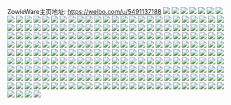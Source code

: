 ZowieWare主页地址: https://weibo.com/u/5491137188 
![](https://wx4.sinaimg.cn/mw2000/005ZCfCQgy1h9e7jv41j9j316p1kw4dk.jpg) 
![](https://wx4.sinaimg.cn/mw2000/005ZCfCQgy1h9e7juprwbj316o1kwwqt.jpg) 
![](https://wx4.sinaimg.cn/mw2000/005ZCfCQgy1h9e7jvk456j316o1loan4.jpg) 
![](https://wx4.sinaimg.cn/mw2000/005ZCfCQgy1h9e7jvz8u5j316p1kw18m.jpg) 
![](https://wx4.sinaimg.cn/mw2000/005ZCfCQgy1h9e7jxz1spj316p1kwqv5.jpg) 
![](https://wx4.sinaimg.cn/mw2000/005ZCfCQgy1h9e7jz4hzxj316o1kw7wh.jpg) 
![](https://wx4.sinaimg.cn/mw2000/005ZCfCQgy1h9e7jzko47j316o1kwe1p.jpg) 
![](https://wx4.sinaimg.cn/mw2000/005ZCfCQgy1h9e7k0jq43j316p1kwkjl.jpg) 
![](https://wx4.sinaimg.cn/mw2000/005ZCfCQgy1h9e7k1bnvoj316o1kw7oi.jpg) 
![](https://wx4.sinaimg.cn/mw2000/005ZCfCQgy1h9adiz6y29j31z42yokjl.jpg) 
![](https://wx4.sinaimg.cn/mw2000/005ZCfCQgy1h9adjep06hj32802yo4qs.jpg) 
![](https://wx4.sinaimg.cn/mw2000/005ZCfCQgy1h9adj4t3hmj32802yoqv8.jpg) 
![](https://wx4.sinaimg.cn/mw2000/005ZCfCQgy1h9adj9dvc6j32yo20a1ky.jpg) 
![](https://wx4.sinaimg.cn/mw2000/005ZCfCQgy1h9adixpk6ej31z42yox6q.jpg) 
![](https://wx4.sinaimg.cn/mw2000/005ZCfCQgy1h9adj25herj31z42yo4qr.jpg) 
![](https://wx4.sinaimg.cn/mw2000/005ZCfCQgy1h9adjcdr9rj32822yy7wi.jpg) 
![](https://wx4.sinaimg.cn/mw2000/005ZCfCQgy1h9adja6v73j316p1kwngj.jpg) 
![](https://wx4.sinaimg.cn/mw2000/005ZCfCQgy1h9adj6xer6j32de35skjm.jpg) 
![](https://wx4.sinaimg.cn/mw2000/005ZCfCQgy1h967o48723j30u018udqj.jpg) 
![](https://wx4.sinaimg.cn/mw2000/005ZCfCQgy1h967o6q6sgj30u0190nag.jpg) 
![](https://wx4.sinaimg.cn/mw2000/005ZCfCQgy1h967o8dq9rj30u018zwo0.jpg) 
![](https://wx4.sinaimg.cn/mw2000/005ZCfCQgy1h967oaqodxj31900u0dp4.jpg) 
![](https://wx4.sinaimg.cn/mw2000/005ZCfCQgy1h91d2xskmrj32802yoe85.jpg) 
![](https://wx4.sinaimg.cn/mw2000/005ZCfCQgy1h91d30ufnsj32802yo1l0.jpg) 
![](https://wx4.sinaimg.cn/mw2000/005ZCfCQgy1h91d3313s7j316o1kwqv5.jpg) 
![](https://wx4.sinaimg.cn/mw2000/005ZCfCQgy1h91d33xqxbj316o1kw1ik.jpg) 
![](https://wx4.sinaimg.cn/mw2000/005ZCfCQgy1h8z6p1psb1j31ox1ox14m.jpg) 
![](https://wx4.sinaimg.cn/mw2000/005ZCfCQgy1h8z6p166ybj316p16ogyo.jpg) 
![](https://wx4.sinaimg.cn/mw2000/005ZCfCQgy1h8z6p2hzt8j310m10maho.jpg) 
![](https://wx4.sinaimg.cn/mw2000/005ZCfCQgy1h8z6p0mm40j316o1kw1kx.jpg) 
![](https://wx4.sinaimg.cn/mw2000/005ZCfCQgy1h8z6p3ws3wj32812yo4qq.jpg) 
![](https://wx4.sinaimg.cn/mw2000/005ZCfCQgy1h8z6p4pma0j316n16nnn2.jpg) 
![](https://wx4.sinaimg.cn/mw2000/005ZCfCQgy1h8z6p5mt5gj316p1kwtjv.jpg) 
![](https://wx4.sinaimg.cn/mw2000/005ZCfCQgy1h8z6p596qij316o1kw7ll.jpg) 
![](https://wx4.sinaimg.cn/mw2000/005ZCfCQgy1h8z6p60nxhj30sg0sgwqh.jpg) 
![](https://wx4.sinaimg.cn/mw2000/005ZCfCQgy1h8wwn8qfv2j316o16oanh.jpg) 
![](https://wx4.sinaimg.cn/mw2000/005ZCfCQgy1h8wwn3lpjhj316p16pk9h.jpg) 
![](https://wx4.sinaimg.cn/mw2000/005ZCfCQgy1h8wwn2id87j316d16ohdt.jpg) 
![](https://wx4.sinaimg.cn/mw2000/005ZCfCQgy1h8wwn4wopgj316o1kwkjl.jpg) 
![](https://wx4.sinaimg.cn/mw2000/005ZCfCQgy1h8wwou43itj32802yo4qq.jpg) 
![](https://wx4.sinaimg.cn/mw2000/005ZCfCQgy1h8wwn6q4dfj32802yo1kz.jpg) 
![](https://wx4.sinaimg.cn/mw2000/005ZCfCQgy1h8wwn31f77j316p16pgyb.jpg) 
![](https://wx4.sinaimg.cn/mw2000/005ZCfCQgy1h8wwov1ytoj316o1kw1bg.jpg) 
![](https://wx4.sinaimg.cn/mw2000/005ZCfCQgy1h8wwovsb9xj316o1kwdu9.jpg) 
![](https://wx4.sinaimg.cn/mw2000/005ZCfCQgy1h8lygcf7otj32822yoqv5.jpg) 
![](https://wx4.sinaimg.cn/mw2000/005ZCfCQgy1h8lygazemxj31z52yfu0x.jpg) 
![](https://wx4.sinaimg.cn/mw2000/005ZCfCQgy1h8lygd8it6j311x1kwtu2.jpg) 
![](https://wx4.sinaimg.cn/mw2000/005ZCfCQgy1h8lyggvvvxj327y2yob29.jpg) 
![](https://wx4.sinaimg.cn/mw2000/005ZCfCQgy1h8lyghjdrxj316n1kwamz.jpg) 
![](https://wx4.sinaimg.cn/mw2000/005ZCfCQgy1h8lygi1otvj31201kwtk8.jpg) 
![](https://wx4.sinaimg.cn/mw2000/005ZCfCQgy1h8ly0tgr23j311x1kw18a.jpg) 
![](https://wx4.sinaimg.cn/mw2000/005ZCfCQgy1h8ly0sqnmhj31y72yokjl.jpg) 
![](https://wx4.sinaimg.cn/mw2000/005ZCfCQgy1h8ly0v3bu6j323w35shdu.jpg) 
![](https://wx4.sinaimg.cn/mw2000/005ZCfCQgy1h8ly0wgrgcj31z52yo7wi.jpg) 
![](https://wx4.sinaimg.cn/mw2000/005ZCfCQgy1h867q8ylaij31a61a6gru.jpg) 
![](https://wx4.sinaimg.cn/mw2000/005ZCfCQgy1h867pw163wj30wr0wr14t.jpg) 
![](https://wx4.sinaimg.cn/mw2000/005ZCfCQgy1h867pwlldoj30wr0wrqi7.jpg) 
![](https://wx4.sinaimg.cn/mw2000/005ZCfCQgy1h8670mld8uj316n16n1g0.jpg) 
![](https://wx4.sinaimg.cn/mw2000/005ZCfCQgy1h867pwymz9j30jg0jgtdc.jpg) 
![](https://wx4.sinaimg.cn/mw2000/005ZCfCQgy1h867pvk39rj30ur0urn77.jpg) 
![](https://wx4.sinaimg.cn/mw2000/005ZCfCQgy1h8670lu9mbj316o16o1kx.jpg) 
![](https://wx4.sinaimg.cn/mw2000/005ZCfCQgy1h867pxuuabj30vt0vtan9.jpg) 
![](https://wx4.sinaimg.cn/mw2000/005ZCfCQgy1h80g3583vij30w60w6k8y.jpg) 
![](https://wx4.sinaimg.cn/mw2000/005ZCfCQgy1h80g34gee3j31sc1sc7wi.jpg) 
![](https://wx4.sinaimg.cn/mw2000/005ZCfCQgy1h80g35p5isj31sc1scnpd.jpg) 
![](https://wx4.sinaimg.cn/mw2000/005ZCfCQgy1h80g373jujj31e80s91kx.jpg) 
![](https://wx4.sinaimg.cn/mw2000/005ZCfCQgy1h80g386yh8j31bp0r41hf.jpg) 
![](https://wx4.sinaimg.cn/mw2000/005ZCfCQgy1h80g367rgsj30q20q210d.jpg) 
![](https://wx4.sinaimg.cn/mw2000/005ZCfCQgy1h80g38zvelj30s40s4tlm.jpg) 
![](https://wx4.sinaimg.cn/mw2000/005ZCfCQgy1h80g32qsdaj30u00u0nd0.jpg) 
![](https://wx4.sinaimg.cn/mw2000/005ZCfCQgy1h7um3npwhij3280280x6q.jpg) 
![](https://wx4.sinaimg.cn/mw2000/005ZCfCQgy1h7um5gh09qj32802yoqv7.jpg) 
![](https://wx4.sinaimg.cn/mw2000/005ZCfCQgy1h7q2gqmdnuj31o01o0hdt.jpg) 
![](https://wx4.sinaimg.cn/mw2000/005ZCfCQgy1h7q2gowj9gj31d61d6qsu.jpg) 
![](https://wx4.sinaimg.cn/mw2000/005ZCfCQgy1h7q2gl3qj8j327b27bx6q.jpg) 
![](https://wx4.sinaimg.cn/mw2000/005ZCfCQgy1h7q2gmadrxj31rw1rwe72.jpg) 
![](https://wx4.sinaimg.cn/mw2000/005ZCfCQgy1h7q2gik9twj32ym2yox6t.jpg) 
![](https://wx4.sinaimg.cn/mw2000/005ZCfCQgy1h7q2gnmh6kj3280280e81.jpg) 
![](https://wx4.sinaimg.cn/mw2000/005ZCfCQgy1h7q2gfdvfij32yo2yo7wi.jpg) 
![](https://wx4.sinaimg.cn/mw2000/005ZCfCQgy1h7q2gdtkz1j31co1svx5e.jpg) 
![](https://wx4.sinaimg.cn/mw2000/005ZCfCQgy1h7mx07436sj31z32mtwun.jpg) 
![](https://wx4.sinaimg.cn/mw2000/005ZCfCQgy1h7mx06fylyj32802yokjl.jpg) 
![](https://wx4.sinaimg.cn/mw2000/005ZCfCQgy1h7mx0bcgcij327z27zqv6.jpg) 
![](https://wx4.sinaimg.cn/mw2000/005ZCfCQgy1h7mx0jhaabj327z27zu0x.jpg) 
![](https://wx4.sinaimg.cn/mw2000/005ZCfCQgy1h7mx091c4lj32yo2you0y.jpg) 
![](https://wx4.sinaimg.cn/mw2000/005ZCfCQgy1h7eq9c7a8rj32802yo7b9.jpg) 
![](https://wx4.sinaimg.cn/mw2000/005ZCfCQgy1h7eq9dvl5vj32802yo7g8.jpg) 
![](https://wx4.sinaimg.cn/mw2000/005ZCfCQgy1h7e1nlnn3ej327z2you0y.jpg) 
![](https://wx4.sinaimg.cn/mw2000/005ZCfCQgy1h7e1noid8dj30u01hc78m.jpg) 
![](https://wx4.sinaimg.cn/mw2000/005ZCfCQgy1h7e1ntwywcj32802yo1kz.jpg) 
![](https://wx4.sinaimg.cn/mw2000/005ZCfCQgy1h7e1no5569j326m26mach.jpg) 
![](https://wx4.sinaimg.cn/mw2000/005ZCfCQgy1h7e1nysnfhj32802yowj2.jpg) 
![](https://wx4.sinaimg.cn/mw2000/005ZCfCQgy1h7e1ns1w6pj324i24i4qq.jpg) 
![](https://wx4.sinaimg.cn/mw2000/005ZCfCQgy1h7e1nwofypj32yo2yoe86.jpg) 
![](https://wx4.sinaimg.cn/mw2000/005ZCfCQgy1h730n1tzz9j327z27z1l0.jpg) 
![](https://wx4.sinaimg.cn/mw2000/005ZCfCQgy1h730nezjlyj327z27ze82.jpg) 
![](https://wx4.sinaimg.cn/mw2000/005ZCfCQgy1h730m9y0ncj316n16n1kx.jpg) 
![](https://wx4.sinaimg.cn/mw2000/005ZCfCQgy1h730o4mpr5j31sc2dskd0.jpg) 
![](https://wx4.sinaimg.cn/mw2000/005ZCfCQgy1h730o2ska8j32bz2bz1kz.jpg) 
![](https://wx4.sinaimg.cn/mw2000/005ZCfCQgy1h730lrhzajj31sc2dsx6p.jpg) 
![](https://wx4.sinaimg.cn/mw2000/005ZCfCQgy1h730nitvpfj32br2brb2a.jpg) 
![](https://wx4.sinaimg.cn/mw2000/005ZCfCQgy1h730m4thnlj31sl1slhdt.jpg) 
![](https://wx4.sinaimg.cn/mw2000/005ZCfCQgy1h730nhwcxej327z27z7wj.jpg) 
![](https://wx4.sinaimg.cn/mw2000/005ZCfCQgy1h71pqhn8apj32dc35skjl.jpg) 
![](https://wx4.sinaimg.cn/mw2000/005ZCfCQgy1h71pouo9g1j31z42yota8.jpg) 
![](https://wx4.sinaimg.cn/mw2000/005ZCfCQgy1h71pr0wag6j31z42zyni7.jpg) 
![](https://wx4.sinaimg.cn/mw2000/005ZCfCQgy1h71pq79xdtj311x1kw7ck.jpg) 
![](https://wx4.sinaimg.cn/mw2000/005ZCfCQgy1h71pqpuvjkj31z42yokjl.jpg) 
![](https://wx4.sinaimg.cn/mw2000/005ZCfCQgy1h71ppjd0ypj31z42yoh89.jpg) 
![](https://wx4.sinaimg.cn/mw2000/005ZCfCQgy1h71pqbulr9j32yo1z343h.jpg) 
![](https://wx4.sinaimg.cn/mw2000/005ZCfCQgy1h71pphj9doj32yo1z4x04.jpg) 
![](https://wx4.sinaimg.cn/mw2000/005ZCfCQgy1h71por8k5vj32yo1z4dk5.jpg) 
![](https://wx4.sinaimg.cn/mw2000/005ZCfCQgy1h71pqa48v3j31z42yowhn.jpg) 
![](https://wx4.sinaimg.cn/mw2000/005ZCfCQgy1h71pq6kee1j31z42yoq91.jpg) 
![](https://wx4.sinaimg.cn/mw2000/005ZCfCQgy1h71pqk8o0yj31z42yo4qp.jpg) 
![](https://wx4.sinaimg.cn/mw2000/005ZCfCQgy1h71popgcgij31z42yo0uw.jpg) 
![](https://wx4.sinaimg.cn/mw2000/005ZCfCQgy1h71pque3yfj31z42yo4ng.jpg) 
![](https://wx4.sinaimg.cn/mw2000/005ZCfCQgy1h6sk4omaxdj30u00u0wjq.jpg) 
![](https://wx4.sinaimg.cn/mw2000/005ZCfCQgy1h6sk4s11jkj30u00u0abc.jpg) 
![](https://wx4.sinaimg.cn/mw2000/005ZCfCQgy1h6sk4ulvhmj30u00u0teb.jpg) 
![](https://wx4.sinaimg.cn/mw2000/005ZCfCQgy1h6sk4r8noqj30u00u0ju0.jpg) 
![](https://wx4.sinaimg.cn/mw2000/005ZCfCQgy1h6sk4qhyltj30u00u0tds.jpg) 
![](https://wx4.sinaimg.cn/mw2000/005ZCfCQgy1h6sk4pvptpj30u00u07a4.jpg) 
![](https://wx4.sinaimg.cn/mw2000/005ZCfCQgy1h6sk4sn3hoj30u00u0443.jpg) 
![](https://wx4.sinaimg.cn/mw2000/005ZCfCQgy1h6sk4p6e0oj30u00u00wo.jpg) 
![](https://wx4.sinaimg.cn/mw2000/005ZCfCQgy1h6sk4t8mknj30u00u0wkj.jpg) 
![](https://wx4.sinaimg.cn/mw2000/005ZCfCQgy1h6fq7w9jybj30u00u0q4n.jpg) 
![](https://wx4.sinaimg.cn/mw2000/005ZCfCQgy1h6fq7v8lspj30u00u03zw.jpg) 
![](https://wx4.sinaimg.cn/mw2000/005ZCfCQgy1h6fq7usg3kj30u00u076g.jpg) 
![](https://wx4.sinaimg.cn/mw2000/005ZCfCQgy1h6fq7u6w6fj30u00ulwjh.jpg) 
![](https://wx4.sinaimg.cn/mw2000/005ZCfCQgy1h6fq7rhyj5j30u00u079x.jpg) 
![](https://wx4.sinaimg.cn/mw2000/005ZCfCQgy1h6fq7vtjtfj30u10u0jsy.jpg) 
![](https://wx4.sinaimg.cn/mw2000/005ZCfCQgy1h5q61uj1lgj326o26ogps.jpg) 
![](https://wx4.sinaimg.cn/mw2000/005ZCfCQgy1h5q61y1pvrj32132130w7.jpg) 
![](https://wx4.sinaimg.cn/mw2000/005ZCfCQgy1h5q5zgxmvej31rf1rf43g.jpg) 
![](https://wx4.sinaimg.cn/mw2000/005ZCfCQgy1h5q601z2m5j31sb1sb7ee.jpg) 
![](https://wx4.sinaimg.cn/mw2000/005ZCfCQgy1h5q60859zij31sb1sbwio.jpg) 
![](https://wx4.sinaimg.cn/mw2000/005ZCfCQgy1h5q6032lipj31sc1scgog.jpg) 
![](https://wx4.sinaimg.cn/mw2000/005ZCfCQgy1h5q5tyznhbj31sc1scb2b.jpg) 
![](https://wx4.sinaimg.cn/mw2000/005ZCfCQgy1h5q5tlwptlj31ve1vee81.jpg) 
![](https://wx4.sinaimg.cn/mw2000/005ZCfCQgy1h5q5u8typrj31tw1tw4kw.jpg) 
![](https://wx4.sinaimg.cn/mw2000/005ZCfCQgy1h5q5uaqyg6j32bu2buhdu.jpg) 
![](https://wx4.sinaimg.cn/mw2000/005ZCfCQgy1h5q5uiesfgj32c02c04fw.jpg) 
![](https://wx4.sinaimg.cn/mw2000/005ZCfCQgy1h5q5up5n5jj320d20dk4f.jpg) 
![](https://wx4.sinaimg.cn/mw2000/005ZCfCQgy1h5q5u1zrg5j31ww1ww0xb.jpg) 
![](https://wx4.sinaimg.cn/mw2000/005ZCfCQgy1h5q5uv6ml0j31tk1tkk28.jpg) 
![](https://wx4.sinaimg.cn/mw2000/005ZCfCQgy1h5q5bq125qj323v35stes.jpg) 
![](https://wx4.sinaimg.cn/mw2000/005ZCfCQgy1h5q5bvscdij323u35sgtl.jpg) 
![](https://wx4.sinaimg.cn/mw2000/005ZCfCQgy1h5q5c1au01j323v35s7wi.jpg) 
![](https://wx4.sinaimg.cn/mw2000/005ZCfCQgy1h5q5c57kzkj323v35skjl.jpg) 
![](https://wx4.sinaimg.cn/mw2000/005ZCfCQgy1h5q5ca91l1j323v35s7wi.jpg) 
![](https://wx4.sinaimg.cn/mw2000/005ZCfCQgy1h5q5cfitipj323u35s7wi.jpg) 
![](https://wx4.sinaimg.cn/mw2000/005ZCfCQgy1h5q5clxr4jj323u35se82.jpg) 
![](https://wx4.sinaimg.cn/mw2000/005ZCfCQgy1h5q5cq20d6j323v35safp.jpg) 
![](https://wx4.sinaimg.cn/mw2000/005ZCfCQgy1h5q5cuw7rlj323v35sdmr.jpg) 
![](https://wx4.sinaimg.cn/mw2000/005ZCfCQgy1h5q5cyw4wmj323v35sq81.jpg) 
![](https://wx4.sinaimg.cn/mw2000/005ZCfCQgy1h5q5d32vpuj323v35sgru.jpg) 
![](https://wx4.sinaimg.cn/mw2000/005ZCfCQgy1h5q5d7wfnbj323v35sjzb.jpg) 
![](https://wx4.sinaimg.cn/mw2000/005ZCfCQgy1h5q5blir6fj323v35su0x.jpg) 
![](https://wx4.sinaimg.cn/mw2000/005ZCfCQgy1h50pu818luj323u355twu.jpg) 
![](https://wx4.sinaimg.cn/mw2000/005ZCfCQgy1h50pu8teszj323u35s1kx.jpg) 
![](https://wx4.sinaimg.cn/mw2000/005ZCfCQgy1h50pu7jawsj323u35sh9o.jpg) 
![](https://wx4.sinaimg.cn/mw2000/005ZCfCQgy1h50pu9jzulj335s23ub29.jpg) 
![](https://wx4.sinaimg.cn/mw2000/005ZCfCQgy1h50pu6v4qqj322735sarf.jpg) 
![](https://wx4.sinaimg.cn/mw2000/005ZCfCQgy1h4wp7d1mdpj31z42yohdu.jpg) 
![](https://wx4.sinaimg.cn/mw2000/005ZCfCQgy1h4wp7dpsvoj31z42yo4qp.jpg) 
![](https://wx4.sinaimg.cn/mw2000/005ZCfCQgy1h4wp7iqh10j30z11hcgsw.jpg) 
![](https://wx4.sinaimg.cn/mw2000/005ZCfCQgy1h4va8flbfqj31z42yo4qp.jpg) 
![](https://wx4.sinaimg.cn/mw2000/005ZCfCQgy1h4va8g9l1zj31z42yokjl.jpg) 
![](https://wx4.sinaimg.cn/mw2000/005ZCfCQgy1h4va8gwatnj31z42yo7wh.jpg) 
![](https://wx4.sinaimg.cn/mw2000/005ZCfCQgy1h4va8hledrj31z42z2kjl.jpg) 
![](https://wx4.sinaimg.cn/mw2000/005ZCfCQgy1h4va8i8skoj31z42yo4qp.jpg) 
![](https://wx4.sinaimg.cn/mw2000/005ZCfCQgy1h4va8isbj7j31z42z41kx.jpg) 
![](https://wx4.sinaimg.cn/mw2000/005ZCfCQgy1h4va8jh9qrj31z42yyb29.jpg) 
![](https://wx4.sinaimg.cn/mw2000/005ZCfCQgy1h4va8jwaizj31z42yoqq6.jpg) 
![](https://wx4.sinaimg.cn/mw2000/005ZCfCQgy1h4va8keh3uj31z42yonna.jpg) 
![](https://wx4.sinaimg.cn/mw2000/005ZCfCQgy1h4va8ep6akj31z42yhkjl.jpg) 
![](https://wx4.sinaimg.cn/mw2000/005ZCfCQgy1h4va8len8dj31z42yohdt.jpg) 
![](https://wx4.sinaimg.cn/mw2000/005ZCfCQgy1h4va8ly94oj31z42yob0p.jpg) 
![](https://wx4.sinaimg.cn/mw2000/005ZCfCQgy1h4va8mm7r7j31xz2yo1kx.jpg) 
![](https://wx4.sinaimg.cn/mw2000/005ZCfCQly1h4m8qyfpstj30u0140q87.jpg) 
![](https://wx4.sinaimg.cn/mw2000/005ZCfCQly1h4m8qypqfpj30u013yte8.jpg) 
![](https://wx4.sinaimg.cn/mw2000/005ZCfCQly1h4m8qyz1gnj30u013yafh.jpg) 
![](https://wx4.sinaimg.cn/mw2000/005ZCfCQly1h4m8r0ltpaj30u0140jye.jpg) 
![](https://wx4.sinaimg.cn/mw2000/005ZCfCQgy1h3s7qc2x73j30u010zjwn.jpg) 
![](https://wx4.sinaimg.cn/mw2000/005ZCfCQgy1h3s7qcftwyj30wi15swkv.jpg) 
![](https://wx4.sinaimg.cn/mw2000/005ZCfCQgy1h3s7qcrq4yj30sc11cq80.jpg) 
![](https://wx4.sinaimg.cn/mw2000/005ZCfCQgy1h3s7qd53ugj30u010ztfh.jpg) 
![](https://wx4.sinaimg.cn/mw2000/005ZCfCQgy1h3s7qssrjkj30wi15s0xm.jpg) 
![](https://wx4.sinaimg.cn/mw2000/005ZCfCQgy1h3s7qdhz7dj30u0140af3.jpg) 
![](https://wx4.sinaimg.cn/mw2000/005ZCfCQgy1h3s7qdw6cyj30u0140tdq.jpg) 
![](https://wx4.sinaimg.cn/mw2000/005ZCfCQgy1h3s7qecyrqj30u0140tfr.jpg) 
![](https://wx4.sinaimg.cn/mw2000/005ZCfCQgy1h3s7qeoz3oj30u0140jy0.jpg) 
![](https://wx4.sinaimg.cn/mw2000/005ZCfCQgy1h3s7qjcwt3j30u0140dn8.jpg) 
![](https://wx4.sinaimg.cn/mw2000/005ZCfCQgy1h3s7quccmaj323m35se82.jpg) 
![](https://wx4.sinaimg.cn/mw2000/005ZCfCQgy1h3n84rkmcvj322s35se81.jpg) 
![](https://wx4.sinaimg.cn/mw2000/005ZCfCQgy1h3n84skn44j311x1lcnfm.jpg) 
![](https://wx4.sinaimg.cn/mw2000/005ZCfCQgy1h3n84vddy2j323c35su0x.jpg) 
![](https://wx4.sinaimg.cn/mw2000/005ZCfCQgy1h3n84t7p2yj31151kw49i.jpg) 
![](https://wx4.sinaimg.cn/mw2000/005ZCfCQgy1h3n84xis2lj323u35sb2a.jpg) 
![](https://wx4.sinaimg.cn/mw2000/005ZCfCQgy1h3n84zds5fj321635skjl.jpg) 
![](https://wx4.sinaimg.cn/mw2000/005ZCfCQgy1h3n84tscwoj311r1kw16a.jpg) 
![](https://wx4.sinaimg.cn/mw2000/005ZCfCQgy1h3n84q84q6j31zo35shdt.jpg) 
![](https://wx4.sinaimg.cn/mw2000/005ZCfCQgy1h3n850kaahj31jk2bc7id.jpg) 
![](https://wx4.sinaimg.cn/mw2000/005ZCfCQgy3h3il42nclmj31kw1kw4qp.jpg) 
![](https://wx4.sinaimg.cn/mw2000/005ZCfCQgy3h3il42fg34j31kw1kw4qp.jpg) 
![](https://wx4.sinaimg.cn/mw2000/005ZCfCQgy1h2wm028pv2j320b20be81.jpg) 
![](https://wx4.sinaimg.cn/mw2000/005ZCfCQgy1h2wm041bicj3266266nf8.jpg) 
![](https://wx4.sinaimg.cn/mw2000/005ZCfCQgy1h2dg2fysvjj30u019t77b.jpg) 
![](https://wx4.sinaimg.cn/mw2000/005ZCfCQgy1h2dg2fcmt9j30u0191n0v.jpg) 
![](https://wx4.sinaimg.cn/mw2000/005ZCfCQgy1h2dg2gii9oj30u0191q5i.jpg) 
![](https://wx4.sinaimg.cn/mw2000/005ZCfCQgy1h2dg2hg5cbj30u01bsq5u.jpg) 
![](https://wx4.sinaimg.cn/mw2000/005ZCfCQgy1h2ct30o1iuj30u019ogpg.jpg) 
![](https://wx4.sinaimg.cn/mw2000/005ZCfCQgy1h2ct312q5gj30u0191q6h.jpg) 
![](https://wx4.sinaimg.cn/mw2000/005ZCfCQgy1h2ct36c4wyj30u0191q67.jpg) 
![](https://wx4.sinaimg.cn/mw2000/005ZCfCQgy1h2ct309ecwj30u0191wi6.jpg) 
![](https://wx4.sinaimg.cn/mw2000/005ZCfCQgy1h2ct32rgcuj30u0191afn.jpg) 
![](https://wx4.sinaimg.cn/mw2000/005ZCfCQgy1h2ct37m2djj30u0191dlu.jpg) 
![](https://wx4.sinaimg.cn/mw2000/005ZCfCQgy1h2ct33yvtuj30u0191jvx.jpg) 
![](https://wx4.sinaimg.cn/mw2000/005ZCfCQgy1h2ct33l8iej30u019177p.jpg) 
![](https://wx4.sinaimg.cn/mw2000/005ZCfCQgy1h2ct33890rj30u0191jv8.jpg) 
![](https://wx4.sinaimg.cn/mw2000/005ZCfCQgy1h2aorinsxyj3230230kgy.jpg) 
![](https://wx4.sinaimg.cn/mw2000/005ZCfCQgy1h2aorj5zgtj323o23o4pe.jpg) 
![](https://wx4.sinaimg.cn/mw2000/005ZCfCQgy1h292gjiixzj324n24ne81.jpg) 
![](https://wx4.sinaimg.cn/mw2000/005ZCfCQgy1h292gkavanj32262267wh.jpg) 
![](https://wx4.sinaimg.cn/mw2000/005ZCfCQgy1h292ggum7dj32bz2bzx6p.jpg) 
![](https://wx4.sinaimg.cn/mw2000/005ZCfCQgy1gz2sap4v2ij30u00u0tbs.jpg) 
![](https://wx4.sinaimg.cn/mw2000/005ZCfCQgy1gz2sapmvwpj30u00v5dj1.jpg) 
![](https://wx4.sinaimg.cn/mw2000/005ZCfCQgy1gz2sao1d80j30u00u0766.jpg) 
![](https://wx4.sinaimg.cn/mw2000/005ZCfCQgy1gynyiiv87yj31900u0wph.jpg) 
![](https://wx4.sinaimg.cn/mw2000/005ZCfCQgy1gyi53k5p97j30u10u0wl6.jpg) 
![](https://wx4.sinaimg.cn/mw2000/005ZCfCQgy1gyi53kzexgj30u00u0gsr.jpg) 
![](https://wx4.sinaimg.cn/mw2000/005ZCfCQgy1gy3ybtssndj30u00u0wj0.jpg) 
![](https://wx4.sinaimg.cn/mw2000/005ZCfCQgy1gy3ybthnzqj30u00u0n1v.jpg) 
![](https://wx4.sinaimg.cn/mw2000/005ZCfCQgy1gy3ybu43o1j30tp0tpwjn.jpg) 
![](https://wx4.sinaimg.cn/mw2000/005ZCfCQgy1gy3ybupbc5j30u00u046g.jpg) 
